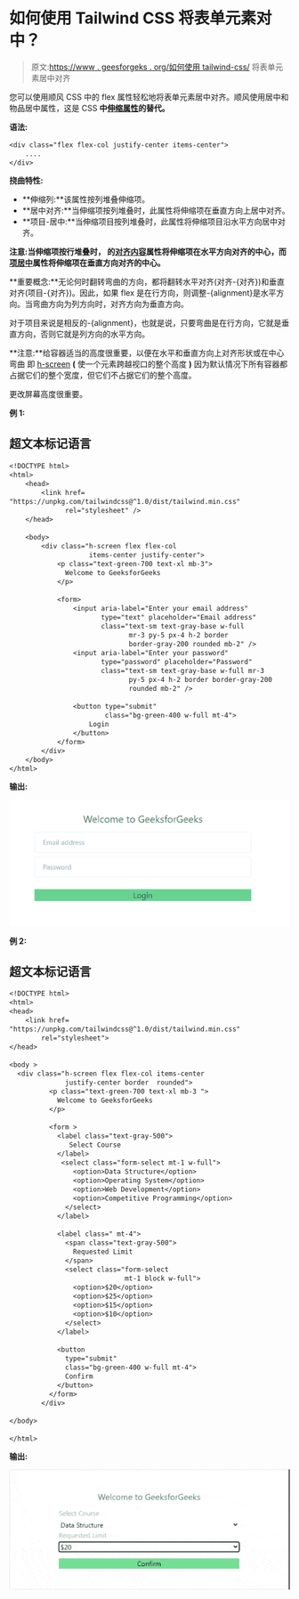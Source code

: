 # 如何使用 Tailwind CSS 将表单元素对中？

> 原文:[https://www . geesforgeks . org/如何使用 tailwind-css/](https://www.geeksforgeeks.org/how-to-align-form-elements-to-center-using-tailwind-css/) 将表单元素居中对齐

您可以使用顺风 CSS 中的 flex 属性轻松地将表单元素居中对齐。顺风使用居中和物品居中属性，这是 CSS **中[伸缩属性](https://www.geeksforgeeks.org/advance-css-layout-with-flexbox/)的替代。**

**语法:**

```
<div class="flex flex-col justify-center items-center">
    ....
</div>
```

**挠曲特性:**

*   **伸缩列:**该属性按列堆叠伸缩项。
*   **居中对齐:**当伸缩项按列堆叠时，此属性将伸缩项在垂直方向上居中对齐。
*   **项目-居中:**当伸缩项目按列堆叠时，此属性将伸缩项目沿水平方向居中对齐。

**注意:**当伸缩项按行堆叠时， [](https://www.geeksforgeeks.org/tailwind-css-justify-content/) 的[对齐内容](https://www.geeksforgeeks.org/tailwind-css-justify-content/)属性将伸缩项在水平方向对齐的中心，而[项居中](https://www.geeksforgeeks.org/tailwind-css-align-items/)属性将伸缩项在垂直方向对齐**的中心。**

**重要概念:**无论何时翻转弯曲的方向，都将翻转水平对齐(对齐-{对齐})和垂直对齐(项目-{对齐})。因此，如果 flex 是在行方向，则调整-{alignment}是水平方向。当弯曲方向为列方向时，对齐方向为垂直方向。

对于项目来说是相反的-{alignment}，也就是说，只要弯曲是在行方向，它就是垂直方向，否则它就是列方向的水平方向。

**注意:**给容器适当的高度很重要，以便在水平和垂直方向上对齐形状或在中心弯曲 [](https://www.geeksforgeeks.org/tailwind-css-height/) 即 [h-screen](https://www.geeksforgeeks.org/tailwind-css-height/) **(** 使一个元素跨越视口的整个高度 **)** 因为默认情况下所有容器都占据它们的整个宽度，但它们不占据它们的整个高度。

更改屏幕高度很重要。

**例 1:**

## 超文本标记语言

```
<!DOCTYPE html>
<html>
    <head>
        <link href=
"https://unpkg.com/tailwindcss@^1.0/dist/tailwind.min.css" 
              rel="stylesheet" />
    </head>

    <body>
        <div class="h-screen flex flex-col 
                    items-center justify-center">
            <p class="text-green-700 text-xl mb-3">
              Welcome to GeeksforGeeks
            </p>

            <form>
                <input aria-label="Enter your email address" 
                       type="text" placeholder="Email address" 
                       class="text-sm text-gray-base w-full 
                              mr-3 py-5 px-4 h-2 border 
                              border-gray-200 rounded mb-2" />
                <input aria-label="Enter your password" 
                       type="password" placeholder="Password"
                       class="text-sm text-gray-base w-full mr-3 
                              py-5 px-4 h-2 border border-gray-200 
                              rounded mb-2" />

                <button type="submit"
                        class="bg-green-400 w-full mt-4">
                    Login
                </button>
            </form>
        </div>
    </body>
</html>
```

**输出:**

![](img/ff075929a16f9937cc83fea1a9a6bad2.png)

**例 2:**

## 超文本标记语言

```
<!DOCTYPE html>
<html>
<head>
    <link href=
"https://unpkg.com/tailwindcss@^1.0/dist/tailwind.min.css"
        rel="stylesheet">
</head>

<body >    
  <div class="h-screen flex flex-col items-center 
              justify-center border  rounded">
          <p class="text-green-700 text-xl mb-3 ">
            Welcome to GeeksforGeeks
          </p>

          <form >
            <label class="text-gray-500">
               Select Course
            </label>
             <select class="form-select mt-1 w-full">
                <option>Data Structure</option>
                <option>Operating System</option>
                <option>Web Development</option>
                <option>Competitive Programming</option>
              </select>
            </label>

            <label class=" mt-4">
              <span class="text-gray-500">
                Requested Limit
              </span>
              <select class="form-select
                             mt-1 block w-full">
                <option>$20</option>
                <option>$25</option>
                <option>$15</option>
                <option>$10</option>
              </select>
            </label>

            <button 
              type="submit"
              class="bg-green-400 w-full mt-4">
              Confirm
            </button>
          </form>
        </div>

</body>

</html>
```

**输出:**

![](img/9042e47e4cae70ea70403f216c3033ca.png)